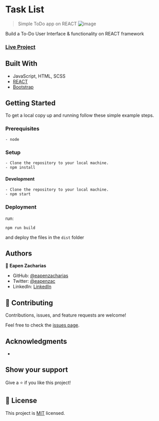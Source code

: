 
# Task List

> Simple ToDo app on REACT
![image](https://user-images.githubusercontent.com/49812651/145092016-150968a8-25d4-415e-8a83-afddf22faa47.png)

Build a To-Do User Interface & functionality on REACT framework

### [Live Project](https://eapenzacharias.github.io/tasks-list/#/)

## Built With

- JavaScript, HTML, SCSS
- [REACT](https://reactjs.org/)
- [Bootstrap](https://getbootstrap.com/)


## Getting Started

To get a local copy up and running follow these simple example steps.

### Prerequisites
    - node

### Setup
```
- Clone the repository to your local machine.
- npm install
```
#### Development
```
- Clone the repository to your local machine.
- npm start
```

### Deployment
 run:
 ```
 npm run build
 ```
 and deploy the files in the ```dist``` folder

## Authors

👤 **Eapen Zacharias**

- GitHub: [@eapenzacharias](https://github.com/eapenzacharias)
- Twitter: [@eapenzac](https://twitter.com/eapenzac)
- LinkedIn: [LinkedIn](https://linkedin.com/in/eapenzac)

## 🤝 Contributing

Contributions, issues, and feature requests are welcome!

Feel free to check the [issues page](../../issues/).

## Acknowledgments
-

## Show your support

Give a ⭐️ if you like this project!

## 📝 License

This project is [MIT](./LICENSE) licensed.
